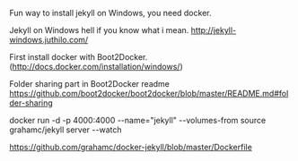 Fun way to install jekyll on Windows, you need docker. 

Jekyll on Windows hell if you know what i mean.
http://jekyll-windows.juthilo.com/

First install docker with Boot2Docker. (http://docs.docker.com/installation/windows/)

Folder sharing part in Boot2Docker readme
https://github.com/boot2docker/boot2docker/blob/master/README.md#folder-sharing

docker run -d -p 4000:4000 --name="jekyll" --volumes-from source grahamc/jekyll server --watch


https://github.com/grahamc/docker-jekyll/blob/master/Dockerfile
